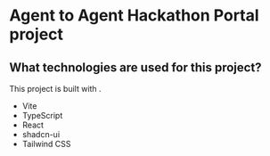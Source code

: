 # Agent to Agent Hackathon Portal project

## What technologies are used for this project?

This project is built with .

- Vite
- TypeScript
- React
- shadcn-ui
- Tailwind CSS


